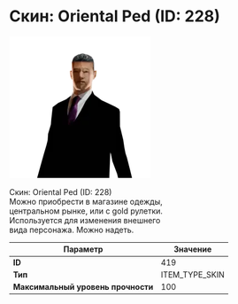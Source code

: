 # Скин: Oriental Ped (ID: 228)

![Item Image](../img/419.webp?raw=true)

Скин: Oriental Ped (ID: 228)<br>Можно приобрести в магазине одежды,<br>центральном рынке, или с gold рулетки.<br>Используется для изменения внешнего<br>вида персонажа. Можно надеть.


| Параметр | Значение |
|----------|----------|
| **ID** | 419 |
| **Тип** | ITEM_TYPE_SKIN |
| **Максимальный уровень прочности** | 100 |


